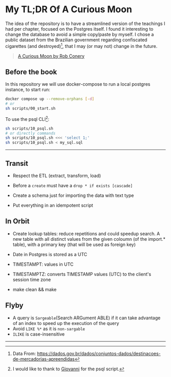 # My TL;DR Of A Curious Moon

The idea of the repository is to have a streamlined version of the teachings I had per chapter, focused on the Postgres itself. I found it interesting to change the database to avoid a simple copy/paste by myself. I chose a public dataset from the Brazilian government regarding confiscated cigarettes (and destroyed)[^1], that I may (or may not) change in the future.

> [A Curious Moon by Rob Conery](https://bigmachine.io/products/a-curious-moon/)

## Before the book

In this repository we will use docker-compose to run a local postgres instance, to start run:

```bash
docker compose up --remove-orphans [-d]
# or 
sh scripts/00_start.sh 
```

To use the psql CLI[^2]:

```bash
sh scripts/10_psql.sh
# or directly commands
sh scripts/10_psql.sh <<< 'select 1;'
sh scripts/10_psql.sh < my_sql.sql
```
---

## Transit

- Respect the ETL (extract, transform, load)

- Before a `create` must have a `drop * if exists [cascade]`

- Create a schema just for importing the data with text type

- Put everything in an idempotent script
  
## In Orbit

- Create lookup tables: reduce repetitions and could speedup search. A new table with all distinct values from the given coloumn (of the import.* table), with a primary key (that will be used as foreign key)

- Date in Postgres is stored as a UTC
- TIMESTAMPT: values in UTC
- TIMESTAMPTZ: converts TIMESTAMP values (UTC) to the client's session time zone 
  
- make clean && make

## Flyby

- A query is `Sargeable`(Search ARGument ABLE) if it can take advantage of an index to speed up the execution of the query
- Avoid `LIKE %*` as it is `non-sargable`
- `ILIKE` is case-insensitive
  

---

[^1]: Data From: https://dados.gov.br/dados/conjuntos-dados/destinacoes-de-mercadorias-apreendidas

[^2]: I would like to thank to [Giovanni](https://giovannipcarvalho.github.io/2023/04/03/postgresql-and-psql-in-docker.html) for the psql script.
